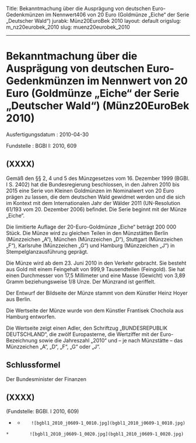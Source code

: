 Title: Bekanntmachung über die Ausprägung von deutschen Euro-Gedenkmünzen im Nennwert406
  von 20 Euro (Goldmünze „Eiche“ der Serie „Deutscher Wald“)
jurabk: Münz20EuroBek 2010
layout: default
origslug: m_nz20eurobek_2010
slug: muenz20eurobek_2010

---

# Bekanntmachung über die Ausprägung von deutschen Euro-Gedenkmünzen im Nennwert von 20 Euro (Goldmünze „Eiche“ der Serie „Deutscher Wald“) (Münz20EuroBek 2010)

Ausfertigungsdatum
:   2010-04-30

Fundstelle
:   BGBl I: 2010, 609


## (XXXX)

Gemäß den §§ 2, 4 und 5 des Münzgesetzes vom 16. Dezember 1999 (BGBl.
I S. 2402) hat die Bundesregierung beschlossen, in den Jahren 2010 bis
2015 eine Serie von Kleinen Goldmünzen im Nominalwert von 20 Euro
prägen zu lassen, die dem deutschen Wald gewidmet werden und die sich
im Kontext mit dem Internationalen Jahr der Wälder 2011 (UN-Resolution
61/193 vom 20. Dezember 2006) befindet. Die Serie beginnt mit der
Münze „Eiche“.

Die limitierte Auflage der 20-Euro-Goldmünze „Eiche“ beträgt 200 000
Stück. Die Münze wird zu gleichen Teilen in den Münzstätten Berlin
(Münzzeichen „A“), München (Münzzeichen „D“), Stuttgart (Münzzeichen
„F“), Karlsruhe (Münzzeichen „G“) und Hamburg (Münzzeichen „J“) in
Stempelglanzausführung geprägt.

Die Münze wird ab dem 23. Juni 2010 in den Verkehr gebracht. Sie
besteht aus Gold mit einem Feingehalt von 999,9 Tausendteilen
(Feingold). Sie hat einen Durchmesser von 17,5 Millimeter und eine
Masse (Gewicht) von 3,89 Gramm beziehungsweise 1/8 Unze. Der Münzrand
ist geriffelt.

Der Entwurf der Bildseite der Münze stammt von dem Künstler Heinz
Hoyer aus Berlin.

Die Wertseite der Münze wurde von dem Künstler Frantisek Chochola aus
Hamburg entworfen.

Die Wertseite zeigt einen Adler, den Schriftzug „BUNDESREPUBLIK
DEUTSCHLAND“, die zwölf Europasterne, die Wertziffer mit der Euro-
Bezeichnung sowie die Jahreszahl „2010“ und – je nach Münzstätte – das
Münzzeichen „A“, „D“, „F“, „G“ oder „J“.


## Schlussformel

Der Bundesminister der Finanzen


## (XXXX)

(Fundstelle: BGBl. I 2010, 609)


*    *        ![bgbl1_2010_j0609-1_0010.jpg](bgbl1_2010_j0609-1_0010.jpg)
    *        ![bgbl1_2010_j0609-1_0020.jpg](bgbl1_2010_j0609-1_0020.jpg)


